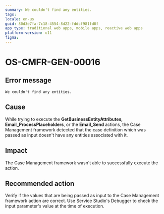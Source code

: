 ```yaml
---
summary: We couldn't find any entities.
tags:
locale: en-us
guid: 80d3e7fa-7c18-4554-8d22-fddcf981fd0f
app_type: traditional web apps, mobile apps, reactive web apps
platform-version: o11
figma:
---
```


# OS-CMFR-GEN-00016

## Error message

`We couldn't find any entities.`

## Cause

While trying to execute the **GetBusinessEntityAttributes**, **Email_ProcessPlaceholders**, or the **Email_Send** actions, the Case Management framework detected that the case definition which was passed as input doesn't have any entities associated with it.

## Impact

The Case Management framework wasn't able to successfully execute the action.

## Recommended action

Verify if the values that are being passed as input to the Case Management framework action are correct. Use Service Studio's Debugger to check the input parameter's value at the time of execution.
